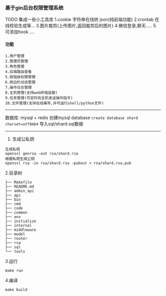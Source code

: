 ### 基于gin后台权限管理系统

TODO 集成一些小工具库
1.cookie 字符串在线转 json(纯前端功能)
2.crontab 在线校验生成等...
3.图片裁剪(上传图片,返回裁剪后的图片)
4.微信登录,聊天.....
5.可添加hook
....
#### 功能

    1.用户管理
    2.管理员管理
    3.角色管理
    4.后端路由查看
    5.按钮级权限管理
    6.侧边栏动态管理
    7.操作日志管理
    8.主机管理(支持web终端连接)
    9.任务管理(可定时向主机发送操作指令)
    10.文件管理(支持在线编写,并可运行shell/python文件)

***
数据库: mysql + redis 创建mysql database ```create database shard charset=utf8mb4```
导入sql/shard.sql数据
***

1. 生成公私钥

```
生成私钥
openssl genrsa -out rsa/shard.rsa
根据私钥生成公钥
openssl rsa -in rsa/shard.rsa -pubout > rsa/shard.rsa.pub
```

2.目录树

```
├── Makefile
├── README.md
├── admin_api                                
├── api                      
├── bin                                         
├── cmd                                       
├── code                                       
├── common                                   
├── env                                        
├── initialize
├── internal
├── middleware
├── model
├── router
├── rsa
├── sql
└── tools

```

3.运行

```shell script
make run 
```

4.编译

```shell script
make build
```